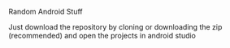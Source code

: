 Random Android Stuff

Just download the repository by cloning or downloading the zip (recommended)
and open the projects in android studio
